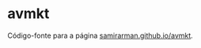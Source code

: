 # avmkt

Código-fonte para a página [samirarman.github.io/avmkt](https://samirarman/github.io/avmkt).



